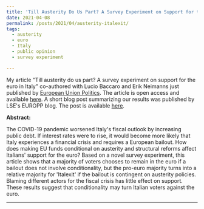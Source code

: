 ```yaml
---
title: 'Till Austerity Do Us Part? A Survey Experiment on Support for the Euro in Italy'
date: 2021-04-08
permalink: /posts/2021/04/austerity-italexit/
tags:
  - austerity
  - euro
  - Italy
  - public opinion 
  - survey experiment

---
```


My article "Till austerity do us part? A survey experiment on support for the euro in Italy" co-authored with Lucio Baccaro and Erik Neimanns just published by [European Union Politics](https://journals.sagepub.com/home/eup). The article is open access and available [here](https://journals.sagepub.com/doi/full/10.1177/14651165211004772). A short blog post summarizing our results was published by LSE's EUROPP blog. The post is available [here](https://blogs.lse.ac.uk/europpblog/2021/04/26/opposition-to-austerity-outweighs-support-for-the-euro-in-italy/).  

**Abstract:**

The COVID-19 pandemic worsened Italy's fiscal outlook by increasing public debt. If interest rates were to rise, it would become more likely that Italy experiences a financial crisis and requires a European bailout. How does making EU funds conditional on austerity and structural reforms affect Italians' support for the euro? Based on a novel survey experiment, this article shows that a majority of voters chooses to remain in the euro if a bailout does not involve conditionality, but the pro-euro majority turns into a relative majority for 'Italexit' if the bailout is contingent on austerity policies. Blaming different actors for the fiscal crisis has little effect on support. These results suggest that conditionality may turn Italian voters against the euro.

------